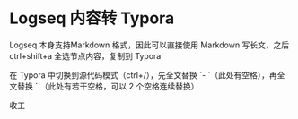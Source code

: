 # Logseq 内容转 Typora
Logseq 本身支持Markdown 格式，因此可以直接使用 Markdown 写长文，之后 ctrl+shift+a 全选节点内容，复制到 Typora

在 Typora 中切换到源代码模式（ctrl+/），先全文替换 \`- \`（此处有空格），再全文替换 \`\`（此处有若干空格，可以 2 个空格连续替换）

收工